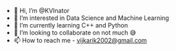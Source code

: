 - 👋 Hi, I’m @KVInator
- 👀 I’m interested in Data Science and Machine Learning
- 🌱 I’m currently learning C++ and Python
- 💞️ I’m looking to collaborate on not much 😅
- 📫 How to reach me - vijkarik2002@gmail.com

<!---
KVInator/KVInator is a ✨ special ✨ repository because its `README.md` (this file) appears on your GitHub profile.
You can click the Preview link to take a look at your changes.
--->
